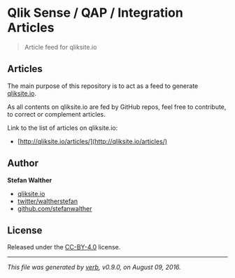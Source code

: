 # Qlik Sense / QAP / Integration Articles
> Article feed for qliksite.io

## Articles
The main purpose of this repository is to act as a feed to generate [qliksite.io](http://qliksite.io).

As all contents on qliksite.io are fed by GitHub repos, feel free to contribute, to correct or complement articles.

Link to the list of articles on qliksite.io:

- [http://qliksite.io/articles/](http://qliksite.io/articles/)

## Author
**Stefan Walther**

* [qliksite.io](http://qliksite.io)
* [twitter/waltherstefan](http://twitter.com/waltherstefan)
* [github.com/stefanwalther](http://github.com/stefanwalther)

## License
Released under the [CC-BY-4.0](https://creativecommons.org/licenses/by/4.0/) license.

***

_This file was generated by [verb](https://github.com/verbose/verb), v0.9.0, on August 09, 2016._

